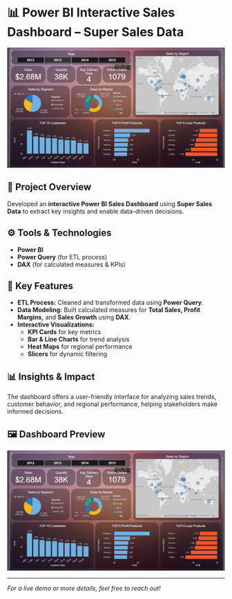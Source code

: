 # 📊 Power BI Interactive Sales Dashboard – Super Sales Data

![Power BI Sales Dashboard](https://github.com/simran1devloper/Data-analytics-Dashboard/blob/main/Screenshot%202025-02-20%20145716.png)

## 📁 Project Overview
Developed an **interactive Power BI Sales Dashboard** using **Super Sales Data** to extract key insights and enable data-driven decisions.

## ⚙️ Tools & Technologies
- **Power BI**
- **Power Query** (for ETL process)
- **DAX** (for calculated measures & KPIs)

## 🔑 Key Features
- **ETL Process:** Cleaned and transformed data using **Power Query**.
- **Data Modeling:** Built calculated measures for **Total Sales, Profit Margins,** and **Sales Growth** using **DAX**.
- **Interactive Visualizations:**
  - **KPI Cards** for key metrics
  - **Bar & Line Charts** for trend analysis
  - **Heat Maps** for regional performance
  - **Slicers** for dynamic filtering

## 📊 Insights & Impact
The dashboard offers a user-friendly interface for analyzing sales trends, customer behavior, and regional performance, helping stakeholders make informed decisions.

## 🖼️ Dashboard Preview
![Power BI Dashboard Preview](https://github.com/simran1devloper/Data-analytics-Dashboard/blob/main/Screenshot%202025-02-20%20145716.png)

---

*For a live demo or more details, feel free to reach out!*

